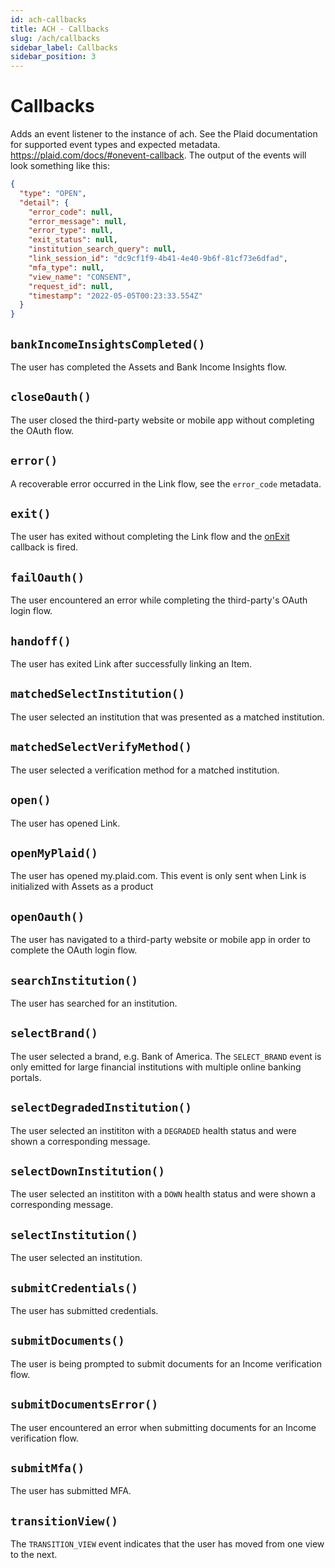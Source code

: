 ```yaml
---
id: ach-callbacks
title: ACH - Callbacks
slug: /ach/callbacks
sidebar_label: Callbacks
sidebar_position: 3
---
```


# Callbacks

Adds an event listener to the instance of ach. See the Plaid documentation for supported event types and expected metadata. https://plaid.com/docs/#onevent-callback. The output of the events will look something like this:

```json
{
  "type": "OPEN",
  "detail": {
    "error_code": null,
    "error_message": null,
    "error_type": null,
    "exit_status": null,
    "institution_search_query": null,
    "link_session_id": "dc9cf1f9-4b41-4e40-9b6f-81cf73e6dfad",
    "mfa_type": null,
    "view_name": "CONSENT",
    "request_id": null,
    "timestamp": "2022-05-05T00:23:33.554Z"
  }
}
```

## `bankIncomeInsightsCompleted()`

The user has completed the Assets and Bank Income Insights flow.

## `closeOauth()`

The user closed the third-party website or mobile app without completing the OAuth flow.

## `error()`

A recoverable error occurred in the Link flow, see the `error_code` metadata.

## `exit()`

The user has exited without completing the Link flow and the [onExit](https://plaid.com/docs/link/web/#onexit) callback is fired.

## `failOauth()`

The user encountered an error while completing the third-party's OAuth login flow.

## `handoff()`

The user has exited Link after successfully linking an Item.

## `matchedSelectInstitution()`

The user selected an institution that was presented as a matched institution.

## `matchedSelectVerifyMethod()`

The user selected a verification method for a matched institution.

## `open()`

The user has opened Link.

## `openMyPlaid()`

The user has opened my.plaid.com. This event is only sent when Link is initialized with Assets as a product

## `openOauth()`

The user has navigated to a third-party website or mobile app in order to complete the OAuth login flow.

## `searchInstitution()`

The user has searched for an institution.

## `selectBrand()`

The user selected a brand, e.g. Bank of America. The `SELECT_BRAND` event is only emitted for large financial institutions with multiple online banking portals.

## `selectDegradedInstitution()`

The user selected an instititon with a `DEGRADED` health status and were shown a corresponding message.

## `selectDownInstitution()`

The user selected an instititon with a `DOWN` health status and were shown a corresponding message.

## `selectInstitution()`

The user selected an institution.

## `submitCredentials()`

The user has submitted credentials.

## `submitDocuments()`

The user is being prompted to submit documents for an Income verification flow.

## `submitDocumentsError()`

The user encountered an error when submitting documents for an Income verification flow.

## `submitMfa()`

The user has submitted MFA.

## `transitionView()`

The `TRANSITION_VIEW` event indicates that the user has moved from one view to the next.
